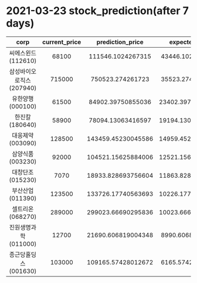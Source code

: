 # 2021-03-23 stock_prediction(after 7 days)

|   corp   |   current_price   |   prediction_price   |   expected_profit   |
|:--------:|:-----------------:|:--------------------:|:-------------------:|
|씨에스윈드(112610)|68100|111546.1024267315|43446.10242673149|
|삼성바이오로직스(207940)|715000|750523.274261723|35523.27426172304|
|유한양행(000100)|61500|84902.39750855036|23402.397508550363|
|한진칼(180640)|58900|78094.13063416597|19194.130634165966|
|대웅제약(003090)|128500|143459.45230045586|14959.452300455858|
|삼양식품(003230)|92000|104521.15625884006|12521.156258840056|
|대창단조(015230)|7070|18933.828693756604|11863.828693756604|
|부산산업(011390)|123500|133726.17740563693|10226.177405636932|
|셀트리온(068270)|289000|299023.66690295836|10023.666902958357|
|진원생명과학(011000)|12700|21690.606819004348|8990.606819004348|
|종근당홀딩스(001630)|103000|109165.57428012672|6165.574280126719|
